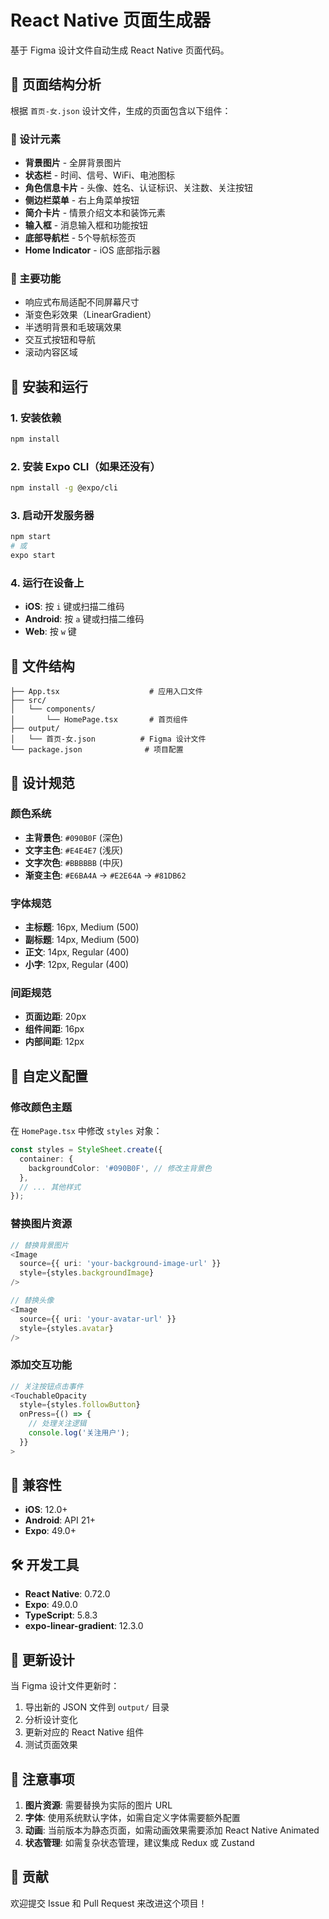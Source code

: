 # React Native 页面生成器

基于 Figma 设计文件自动生成 React Native 页面代码。

## 📱 页面结构分析

根据 `首页-女.json` 设计文件，生成的页面包含以下组件：

### 🎨 设计元素
- **背景图片** - 全屏背景图片
- **状态栏** - 时间、信号、WiFi、电池图标
- **角色信息卡片** - 头像、姓名、认证标识、关注数、关注按钮
- **侧边栏菜单** - 右上角菜单按钮
- **简介卡片** - 情景介绍文本和装饰元素
- **输入框** - 消息输入框和功能按钮
- **底部导航栏** - 5个导航标签页
- **Home Indicator** - iOS 底部指示器

### 🎯 主要功能
- 响应式布局适配不同屏幕尺寸
- 渐变色彩效果（LinearGradient）
- 半透明背景和毛玻璃效果
- 交互式按钮和导航
- 滚动内容区域

## 🚀 安装和运行

### 1. 安装依赖
```bash
npm install
```

### 2. 安装 Expo CLI（如果还没有）
```bash
npm install -g @expo/cli
```

### 3. 启动开发服务器
```bash
npm start
# 或
expo start
```

### 4. 运行在设备上
- **iOS**: 按 `i` 键或扫描二维码
- **Android**: 按 `a` 键或扫描二维码
- **Web**: 按 `w` 键

## 📁 文件结构

```
├── App.tsx                    # 应用入口文件
├── src/
│   └── components/
│       └── HomePage.tsx       # 首页组件
├── output/
│   └── 首页-女.json          # Figma 设计文件
└── package.json              # 项目配置
```

## 🎨 设计规范

### 颜色系统
- **主背景色**: `#090B0F` (深色)
- **文字主色**: `#E4E4E7` (浅灰)
- **文字次色**: `#BBBBBB` (中灰)
- **渐变主色**: `#E6BA4A` → `#E2E64A` → `#81DB62`

### 字体规范
- **主标题**: 16px, Medium (500)
- **副标题**: 14px, Medium (500)
- **正文**: 14px, Regular (400)
- **小字**: 12px, Regular (400)

### 间距规范
- **页面边距**: 20px
- **组件间距**: 16px
- **内部间距**: 12px

## 🔧 自定义配置

### 修改颜色主题
在 `HomePage.tsx` 中修改 `styles` 对象：

```typescript
const styles = StyleSheet.create({
  container: {
    backgroundColor: '#090B0F', // 修改主背景色
  },
  // ... 其他样式
});
```

### 替换图片资源
```typescript
// 替换背景图片
<Image
  source={{ uri: 'your-background-image-url' }}
  style={styles.backgroundImage}
/>

// 替换头像
<Image
  source={{ uri: 'your-avatar-url' }}
  style={styles.avatar}
/>
```

### 添加交互功能
```typescript
// 关注按钮点击事件
<TouchableOpacity 
  style={styles.followButton}
  onPress={() => {
    // 处理关注逻辑
    console.log('关注用户');
  }}
>
```

## 📱 兼容性

- **iOS**: 12.0+
- **Android**: API 21+
- **Expo**: 49.0+

## 🛠️ 开发工具

- **React Native**: 0.72.0
- **Expo**: 49.0.0
- **TypeScript**: 5.8.3
- **expo-linear-gradient**: 12.3.0

## 🔄 更新设计

当 Figma 设计文件更新时：

1. 导出新的 JSON 文件到 `output/` 目录
2. 分析设计变化
3. 更新对应的 React Native 组件
4. 测试页面效果

## 📝 注意事项

1. **图片资源**: 需要替换为实际的图片 URL
2. **字体**: 使用系统默认字体，如需自定义字体需要额外配置
3. **动画**: 当前版本为静态页面，如需动画效果需要添加 React Native Animated
4. **状态管理**: 如需复杂状态管理，建议集成 Redux 或 Zustand

## 🤝 贡献

欢迎提交 Issue 和 Pull Request 来改进这个项目！ 